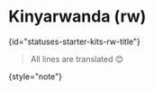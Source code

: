 # Kinyarwanda (rw)
{id="statuses-starter-kits-rw-title"}


> All lines are translated 😊
>
{style="note"}
